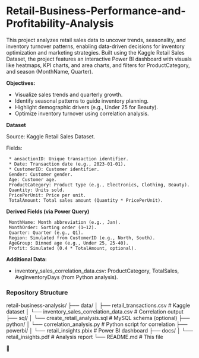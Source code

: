 # Retail-Business-Performance-and-Profitability-Analysis

This project analyzes retail sales data to uncover trends, seasonality, and inventory turnover patterns, enabling data-driven decisions for inventory optimization and marketing strategies. Built using the Kaggle Retail Sales Dataset, the project features an interactive Power BI dashboard with visuals like heatmaps, KPI charts, and area charts, and filters for ProductCategory, and season (MonthName, Quarter).

**Objectives:**

* Visualize sales trends and quarterly growth.
* Identify seasonal patterns to guide inventory planning.
* Highlight demographic drivers (e.g., Under 25 for Beauty).
* Optimize inventory turnover using correlation analysis.

**Dataset**

Source: Kaggle Retail Sales Dataset.

Fields:

     * ansactionID: Unique transaction identifier.
     * Date: Transaction date (e.g., 2023-01-01).
     * CustomerID: Customer identifier.
     Gender: Customer gender.
     Age: Customer age.
     ProductCategory: Product type (e.g., Electronics, Clothing, Beauty).
     Quantity: Units sold.
     PricePerUnit: Price per unit.
     TotalAmount: Total sales amount (Quantity * PricePerUnit).

**Derived Fields (via Power Query)**

     MonthName: Month abbreviation (e.g., Jan).
     MonthOrder: Sorting order (1–12).
     Quarter: Quarter (e.g., Q1).
     Region: Simulated from CustomerID (e.g., North, South).
     AgeGroup: Binned age (e.g., Under 25, 25-40).
     Profit: Simulated (0.4 * TotalAmount, optional).

**Additional Data:**

* inventory_sales_correlation_data.csv: ProductCategory, TotalSales, AvgInventoryDays (from Python analysis).

### Repository Structure

retail-business-analysis/
├── data/
│   ├── retail_transactions.csv           # Kaggle dataset
│   └── inventory_sales_correlation_data.csv  # Correlation output
├── sql/
│   └── create_retail_analysis.sql        # MySQL schema (optional)
├── python/
│   └── correlation_analysis.py           # Python script for correlation
├── powerbi/
│   └── retail_insights.pbix             # Power BI dashboard
├── docs/
│   └── retail_insights.pdf              # Analysis report
└── README.md                            # This file


	






